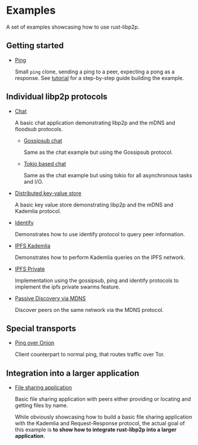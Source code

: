 # Examples

A set of examples showcasing how to use rust-libp2p.

## Getting started

- [Ping](ping.rs)

  Small `ping` clone, sending a ping to a peer, expecting a pong as a response. See
  [tutorial](../src/tutorials/ping.rs) for a step-by-step guide building the example.

## Individual libp2p protocols

- [Chat](./chat.rs)

   A basic chat application demonstrating libp2p and the mDNS and floodsub protocols.

    - [Gossipsub chat](./gossipsub-chat.rs)

      Same as the chat example but using the Gossipsub protocol.

    - [Tokio based chat](./chat-tokio.rs)

      Same as the chat example but using tokio for all asynchronous tasks and I/O.

- [Distributed key-value store](./distributed-key-value-store.rs)

  A basic key value store demonstrating libp2p and the mDNS and Kademlia protocol.

- [Identify](../protocols/identify/examples/identify.rs)

  Demonstrates how to use identify protocol to query peer information.

- [IPFS Kademlia](ipfs-kad.rs)

  Demonstrates how to perform Kademlia queries on the IPFS network.

- [IPFS Private](ipfs-private.rs)

  Implementation using the gossipsub, ping and identify protocols to implement the ipfs private
  swarms feature.

- [Passive Discovery via MDNS](mdns-passive-discovery.rs)

  Discover peers on the same network via the MDNS protocol.

## Special transports

- [Ping over Onion](ping-onion.rs)
  
  Client counterpart to normal ping, that routes traffic over Tor.

## Integration into a larger application

- [File sharing application](./file-sharing.rs)

  Basic file sharing application with peers either providing or locating and getting files by name.

  While obviously showcasing how to build a basic file sharing application with the Kademlia and
  Request-Response protocol, the actual goal of this example is **to show how to integrate
  rust-libp2p into a larger application**.
